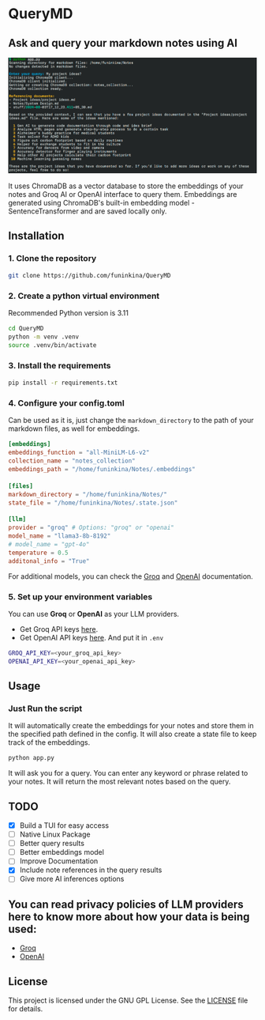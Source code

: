 # QueryMD
## Ask and query your markdown notes using AI

![Screenshot](Screenshot.png)

It uses ChromaDB as a vector database to store the embeddings of your notes and Groq AI or OpenAI interface to query them. Embeddings are generated using ChromaDB's built-in embedding model - SentenceTransformer and are saved locally only.

## Installation
### 1. Clone the repository
```bash
git clone https://github.com/funinkina/QueryMD
```
### 2. Create a python virtual environment
Recommended Python version is 3.11
```bash
cd QueryMD
python -m venv .venv
source .venv/bin/activate
```
### 3. Install the requirements
```bash
pip install -r requirements.txt
```
### 4. Configure your config.toml
Can be used as it is, just change the `markdown_directory` to the path of your markdown files, as well for embeddings.
```toml
[embeddings]
embeddings_function = "all-MiniLM-L6-v2"
collection_name = "notes_collection"
embeddings_path = "/home/funinkina/Notes/.embeddings"

[files]
markdown_directory = "/home/funinkina/Notes/"
state_file = "/home/funinkina/Notes/.state.json"

[llm]
provider = "groq" # Options: "groq" or "openai"
model_name = "llama3-8b-8192"
# model_name = "gpt-4o"
temperature = 0.5
additonal_info = "True"
```
For additional models, you can check the [Groq](https://console.groq.com/keys) and [OpenAI](https://platform.openai.com/docs/models) documentation.

### 5. Set up your environment variables
You can use **Groq** or **OpenAI** as your LLM providers.
- Get Groq API keys [here](https://console.groq.com/keys).
- Get OpenAI API keys [here](https://platform.openai.com/account/api-keys).
And put it in `.env`

```bash
GROQ_API_KEY=<your_groq_api_key>
OPENAI_API_KEY=<your_openai_api_key>
```

## Usage
### Just Run the script 
It will automatically create the embeddings for your notes and store them in the specified path defined in the config. It will also create a state file to keep track of the embeddings.
```bash
python app.py
```
It will ask you for a query. You can enter any keyword or phrase related to your notes. It will return the most relevant notes based on the query.

## TODO
- [x] Build a TUI for easy access
- [ ] Native Linux Package
- [ ] Better query results
- [ ] Better embeddings model
- [ ] Improve Documentation
- [x] Include note references in the query results
- [ ] Give more AI inferences options

## You can read privacy policies of LLM providers here to know more about how your data is being used:
- [Groq](https://groq.com/privacy-policy/)
- [OpenAI](https://platform.openai.com/docs/guides/your-data)
  
## License
This project is licensed under the GNU GPL License. See the [LICENSE](LICENSE) file for details.